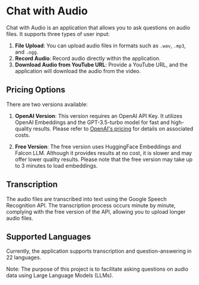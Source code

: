 # Chat with Audio

Chat with Audio is an application that allows you to ask questions on audio files. It supports three types of user input:

1. **File Upload**: You can upload audio files in formats such as `.wav`, `.mp3`, and `.ogg`.
2. **Record Audio**: Record audio directly within the application.
3. **Download Audio from YouTube URL**: Provide a YouTube URL, and the application will download the audio from the video.

## Pricing Options

There are two versions available:

1. **OpenAI Version**: This version requires an OpenAI API Key. It utilizes OpenAI Embeddings and the GPT-3.5-turbo model for fast and high-quality results. Please refer to [OpenAI's pricing](https://openai.com/pricing) for details on associated costs.

2. **Free Version**: The free version uses HuggingFace Embeddings and Falcon LLM. Although it provides results at no cost, it is slower and may offer lower quality results. Please note that the free version may take up to 3 minutes to load embeddings.

## Transcription

The audio files are transcribed into text using the Google Speech Recognition API. The transcription process occurs minute by minute, complying with the free version of the API, allowing you to upload longer audio files.

## Supported Languages

Currently, the application supports transcription and question-answering in 22 languages.

Note: The purpose of this project is to facilitate asking questions on audio data using Large Language Models (LLMs).
